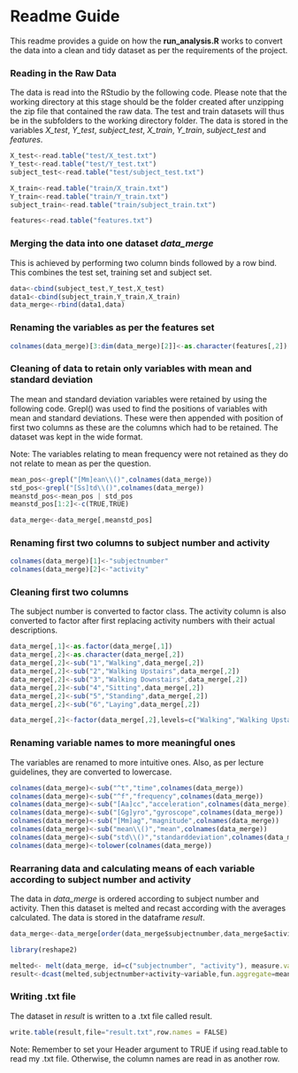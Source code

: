 # Readme Guide
This readme provides a guide on how the **run_analysis.R** works to convert the data into a clean and tidy dataset as per the requirements of the project.

### Reading in the Raw Data

The data is read into the RStudio by the following code. Please note that the working directory at this stage should be the folder created after unzipping the zip file that contained the raw data. The test and train datasets will thus be in the subfolders to the working directory folder. The data is stored in the variables *X_test*, *Y_test*, *subject_test*, *X_train*, *Y_train*, *subject_test* and *features*.

```javascript
X_test<-read.table("test/X_test.txt")
Y_test<-read.table("test/Y_test.txt")
subject_test<-read.table("test/subject_test.txt")

X_train<-read.table("train/X_train.txt")
Y_train<-read.table("train/Y_train.txt")
subject_train<-read.table("train/subject_train.txt")

features<-read.table("features.txt")
```

### Merging the data into one dataset *data_merge*

This is achieved by performing two column binds followed by a row bind. This combines the test set, training set and subject set.

```javascript
data<-cbind(subject_test,Y_test,X_test)
data1<-cbind(subject_train,Y_train,X_train)
data_merge<-rbind(data1,data)
```
### Renaming the variables as per the features set

```javascript
colnames(data_merge)[3:dim(data_merge)[2]]<-as.character(features[,2])
```

### Cleaning of data to retain only variables with mean and standard deviation

The mean and standard deviation variables were retained by using the following code. Grepl() was used to find the positions of variables with mean and standard deviations. These were then appended with position of first two columns as these are the columns which had to be retained. The dataset was kept in the wide format.

Note: The variables relating to mean frequency were not retained as they do not relate to mean as per the question.

```javascript
mean_pos<-grepl("[Mm]ean\\()",colnames(data_merge))
std_pos<-grepl("[Ss]td\\()",colnames(data_merge))
meanstd_pos<-mean_pos | std_pos
meanstd_pos[1:2]<-c(TRUE,TRUE)

data_merge<-data_merge[,meanstd_pos]
```

### Renaming first two columns to subject number and activity

```javascript
colnames(data_merge)[1]<-"subjectnumber"
colnames(data_merge)[2]<-"activity"
```

### Cleaning first two columns

The subject number is converted to factor class. The activity column is also converted to factor after first replacing activity numbers with their actual descriptions.

```javascript
data_merge[,1]<-as.factor(data_merge[,1])
data_merge[,2]<-as.character(data_merge[,2])
data_merge[,2]<-sub("1","Walking",data_merge[,2])
data_merge[,2]<-sub("2","Walking Upstairs",data_merge[,2])
data_merge[,2]<-sub("3","Walking Downstairs",data_merge[,2])
data_merge[,2]<-sub("4","Sitting",data_merge[,2])
data_merge[,2]<-sub("5","Standing",data_merge[,2])
data_merge[,2]<-sub("6","Laying",data_merge[,2])

data_merge[,2]<-factor(data_merge[,2],levels=c("Walking","Walking Upstairs","Walking Downstairs","Sitting","Standing","Laying"))
```
### Renaming variable names to more meaningful ones

The variables are renamed to more intuitive ones. Also, as per lecture guidelines, they are converted to lowercase.

```javascript
colnames(data_merge)<-sub("^t","time",colnames(data_merge))
colnames(data_merge)<-sub("^f","frequency",colnames(data_merge))
colnames(data_merge)<-sub("[Aa]cc","acceleration",colnames(data_merge))
colnames(data_merge)<-sub("[Gg]yro","gyroscope",colnames(data_merge))
colnames(data_merge)<-sub("[Mm]ag","magnitude",colnames(data_merge))
colnames(data_merge)<-sub("mean\\()","mean",colnames(data_merge))
colnames(data_merge)<-sub("std\\()","standarddeviation",colnames(data_merge))
colnames(data_merge)<-tolower(colnames(data_merge))
```

### Rearraning data and calculating means of each variable according to subject number and activity

The data in *data_merge* is ordered according to subject number and activity. Then this dataset is melted and recast according with the averages calculated. The data is stored in the dataframe *result*.

```javascript
data_merge<-data_merge[order(data_merge$subjectnumber,data_merge$activity),]

library(reshape2)

melted<- melt(data_merge, id=c("subjectnumber", "activity"), measure.vars = colnames(data_merge)[3:68])
result<-dcast(melted,subjectnumber+activity~variable,fun.aggregate=mean)
```
### Writing \.txt file

The dataset in *result* is written to a \.txt file called result.

```javascript
write.table(result,file="result.txt",row.names = FALSE)
```
Note: Remember to set your Header argument to TRUE if using read.table to read my \.txt file. Otherwise, the column names are read in as another row.